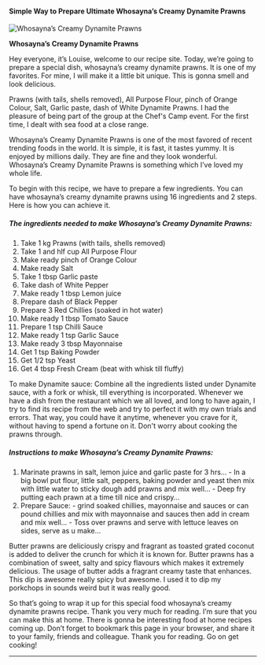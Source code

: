             

#### Simple Way to Prepare Ultimate Whosayna’s Creamy Dynamite Prawns

![Whosayna’s Creamy Dynamite Prawns](https://img-global.cpcdn.com/recipes/1b31fdf25930e6c4/751x532cq70/whosaynas-creamy-dynamite-prawns-recipe-main-photo.jpg)

**Whosayna’s Creamy Dynamite Prawns**

Hey everyone, it’s Louise, welcome to our recipe site. Today, we’re going to prepare a special dish, whosayna’s creamy dynamite prawns. It is one of my favorites. For mine, I will make it a little bit unique. This is gonna smell and look delicious.

Prawns (with tails, shells removed), All Purpose Flour, pinch of Orange Colour, Salt, Garlic paste, dash of White Dynamite Prawns. I had the pleasure of being part of the group at the Chef's Camp event. For the first time, I dealt with sea food at a close range.

Whosayna’s Creamy Dynamite Prawns is one of the most favored of recent trending foods in the world. It is simple, it is fast, it tastes yummy. It is enjoyed by millions daily. They are fine and they look wonderful. Whosayna’s Creamy Dynamite Prawns is something which I’ve loved my whole life.

To begin with this recipe, we have to prepare a few ingredients. You can have whosayna’s creamy dynamite prawns using 16 ingredients and 2 steps. Here is how you can achieve it.

##### The ingredients needed to make Whosayna’s Creamy Dynamite Prawns:

1.  Take 1 kg Prawns (with tails, shells removed)
2.  Take 1 and hlf cup All Purpose Flour
3.  Make ready pinch of Orange Colour
4.  Make ready Salt
5.  Take 1 tbsp Garlic paste
6.  Take dash of White Pepper
7.  Make ready 1 tbsp Lemon juice
8.  Prepare dash of Black Pepper
9.  Prepare 3 Red Chillies (soaked in hot water)
10.  Make ready 1 tbsp Tomato Sauce
11.  Prepare 1 tsp Chilli Sauce
12.  Make ready 1 tsp Garlic Sauce
13.  Make ready 3 tbsp Mayonnaise
14.  Get 1 tsp Baking Powder
15.  Get 1/2 tsp Yeast
16.  Get 4 tbsp Fresh Cream (beat with whisk till fluffy)

To make Dynamite sauce: Combine all the ingredients listed under Dynamite sauce, with a fork or whisk, till everything is incorporated. Whenever we have a dish from the restaurant which we all loved, and long to have again, I try to find its recipe from the web and try to perfect it with my own trials and errors. That way, you could have it anytime, whenever you crave for it, without having to spend a fortune on it. Don't worry about cooking the prawns through.

##### Instructions to make Whosayna’s Creamy Dynamite Prawns:

1.  Marinate prawns in salt, lemon juice and garlic paste for 3 hrs… - In a big bowl put flour, little salt, peppers, baking powder and yeast then mix with little water to sticky dough add prawns and mix well… - Deep fry putting each prawn at a time till nice and crispy…
2.  Prepare Sauce: - grind soaked chillies, mayonnaise and sauces or can pound chillies and mix with mayonnaise and sauces then add in cream and mix well… - Toss over prawns and serve with lettuce leaves on sides, serve as u make…

Butter prawns are deliciously crispy and fragrant as toasted grated coconut is added to deliver the crunch for which it is known for. Butter prawns has a combination of sweet, salty and spicy flavours which makes it extremely delicious. The usage of butter adds a fragrant creamy taste that enhances. This dip is awesome really spicy but awesome. I used it to dip my porkchops in sounds weird but it was really good.

So that’s going to wrap it up for this special food whosayna’s creamy dynamite prawns recipe. Thank you very much for reading. I’m sure that you can make this at home. There is gonna be interesting food at home recipes coming up. Don’t forget to bookmark this page in your browser, and share it to your family, friends and colleague. Thank you for reading. Go on get cooking!

* * *